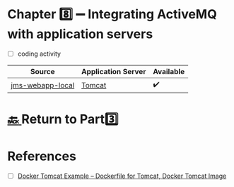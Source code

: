 # Chapter :eight:	:heavy_minus_sign: Integrating ActiveMQ with application servers

- [ ] coding activity


| Source  |  Application Server | Available |
|---------|--|----|
| [jms-webapp-local](jms-webapp-local) |  [Tomcat](https://tomcat.apache.org/) | :heavy_check_mark: |

# [:back: ](..) Return to Part:three:


# References

- [ ] [Docker Tomcat Example – Dockerfile for Tomcat, Docker Tomcat Image](https://www.middlewareinventory.com/blog/docker-tomcat-example-dockerfile-sample)
